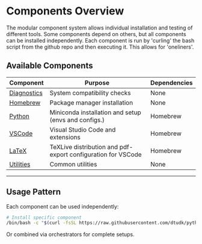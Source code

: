 # Components Overview

The modular component system allows individual installation and testing of different tools. 
Some components depend on others, but all components can be installed independently.
Each component is run by 'curling' the bash script from the github repo and then executing it. This allows for 'oneliners'.

## Available Components

| Component | Purpose | Dependencies |
|-----------|---------|--------------|
| [Diagnostics](diagnostics.md) | System compatibility checks | None |
| [Homebrew](homebrew.md) | Package manager installation | None |
| [Python](python.md) | Miniconda installation and setup (envs and configs.) | Homebrew |
| [VSCode](vscode.md) | Visual Studio Code and extensions | Homebrew |
| [LaTeX](latex.md) | TeXLive distribution and pdf-export configuration for VSCode | Homebrew |
| [Utilities](utilities.md) | Common utilities | None |

---

## Usage Pattern

Each component can be used independently:

```bash
# Install specific component
/bin/bash -c "$(curl -fsSL https://raw.githubusercontent.com/dtudk/pythonsupport-scripts/main/MacOS/Components/Python/install.sh)"
```

Or combined via orchestrators for complete setups.